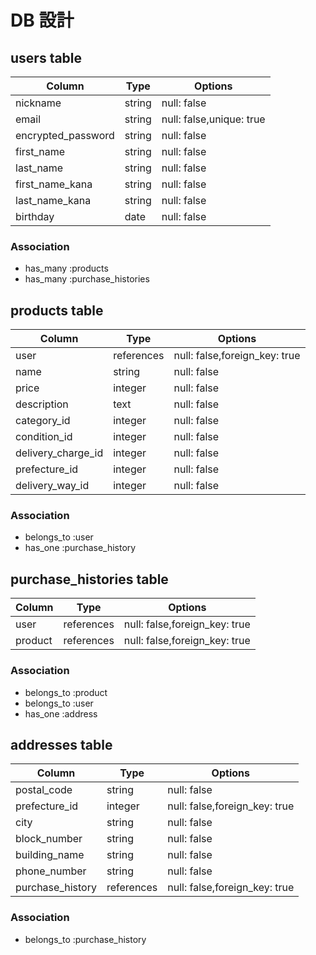 # DB 設計

## users table

| Column               | Type     | Options                  |
| ----------           | ------   | ----------------------   |
| nickname             | string   | null: false              |
| email                | string   | null: false,unique: true |
| encrypted_password   | string   | null: false              |
| first_name           | string   | null: false              |
| last_name            | string   | null: false              |
| first_name_kana      | string   | null: false              |
| last_name_kana       | string   | null: false              |
| birthday             | date     | null: false              |

### Association

- has_many :products
- has_many :purchase_histories


## products table

| Column              | Type        | Options                         |
| ----------          | ----------  | -----------                     |
| user                | references  | null: false,foreign_key: true   |
| name                | string      | null: false                     |
| price               | integer     | null: false                     |
| description         | text        | null: false                     |
| category_id         | integer     | null: false                     |
| condition_id        | integer     | null: false                     |
| delivery_charge_id  | integer     | null: false                     |
| prefecture_id       | integer     | null: false                     |
| delivery_way_id     | integer     | null: false                     |


### Association

- belongs_to :user
- has_one :purchase_history

## purchase_histories table

| Column       | Type        | Options                             |
| ----------   | ----------  | -----------                         |
| user         | references  | null: false,foreign_key: true       |
| product      | references  | null: false,foreign_key: true       |

### Association

- belongs_to :product
- belongs_to :user
- has_one :address

## addresses table

| Column              | Type        | Options                              |
| ----------          | ---------   | -----------                          |
| postal_code         | string      | null: false                          |
| prefecture_id       | integer     | null: false,foreign_key: true        |
| city                | string      | null: false                          |
| block_number        | string      | null: false                          |
| building_name       | string      | null: false                          |
| phone_number        | string      | null: false                          |
| purchase_history | references  | null: false,foreign_key: true           |

### Association

- belongs_to :purchase_history